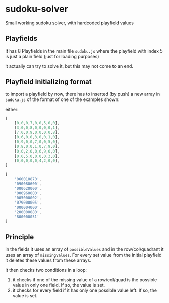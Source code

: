 # sudoku-solver
Small working sudoku solver, with hardcoded playfield values

## Playfields
It has 8 Playfields in the main file ``sudoku.js`` where the playfield with index 5 is just a plain field (just for loading purposes)

it actually can try to solve it, but this may not come to an end.

## Playfield initializing format
to import a playfield by now, there has to inserted (by push) a new array in ``sudoku.js`` of the format of one of the examples shown:

either:
```javascript
[
    [0,0,0,7,0,0,5,0,0],
    [3,0,0,8,0,0,0,0,1],
    [7,0,0,9,0,0,0,0,8],
    [0,6,0,0,3,0,0,1,0],
    [0,9,0,0,7,0,0,5,0],
    [0,8,0,0,1,0,7,9,0],
    [0,0,2,0,0,6,9,0,0],
    [0,0,5,0,0,0,0,3,0],
    [0,0,0,0,0,4,2,0,0],
]
```

```javascript
[
    '060010870',
    '090080600',
    '000620000',
    '000960000',
    '005000002',
    '079000005',
    '000004000',
    '200000080',
    '800000051'
]
```

## Principle
in the fields it uses an array of ``possibleValues`` and in the row/col/quadrant it uses an array of ``missingValues``. For every set value from the initial playfield it deletes these values from these arrays.

It then checks two conditions in a loop:
1. it checks if one of the missing value of a row/col/quad is the possible value in only one field. If so, the value is set.
2. it checks for every field if it has only one possible value left. If so, the value is set.

